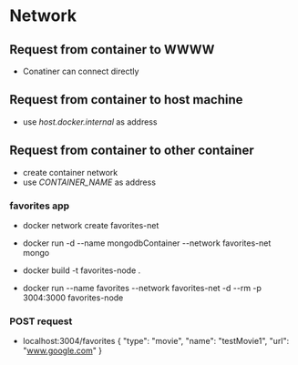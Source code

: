 # Network

## Request from container to WWWW
* Conatiner can connect directly

## Request from container to host machine
* use *host.docker.internal* as address

## Request from container to other container
* create container network
* use *CONTAINER_NAME* as address


### favorites app
* docker network create favorites-net
* docker run -d --name mongodbContainer --network favorites-net mongo


* docker build -t favorites-node .
* docker run --name favorites --network favorites-net -d --rm -p 3004:3000  favorites-node



### POST request
* localhost:3004/favorites
{
    "type": "movie",
    "name": "testMovie1",
    "url": "www.google.com"
}